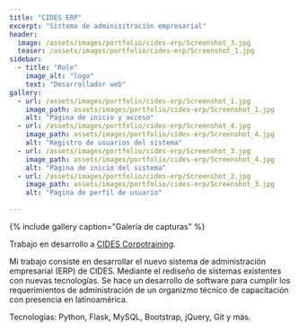 ```yaml
---
title: "CIDES ERP"
excerpt: "Sistema de adminisitración empresarial"
header:
  image: /assets/images/portfolio/cides-erp/Screenshot_3.jpg
  teaser: /assets/images/portfolio/cides-erp/Screenshot_1.jpg
sidebar:
  - title: "Role"    
    image_alt: "logo"
    text: "Desarrollador web"
gallery:
  - url: /assets/images/portfolio/cides-erp/Screenshot_1.jpg
    image_path: assets/images/portfolio/cides-erp/Screenshot_1.jpg
    alt: "Página de inicio y acceso"
  - url: /assets/images/portfolio/cides-erp/Screenshot_4.jpg
    image_path: assets/images/portfolio/cides-erp/Screenshot_4.jpg
    alt: "Registro de usuarios del sistema"
  - url: /assets/images/portfolio/cides-erp/Screenshot_3.jpg
    image_path: assets/images/portfolio/cides-erp/Screenshot_4.jpg
    alt: "Página de inicio del sistema"
  - url: /assets/images/portfolio/cides-erp/Screenshot_2.jpg
    image_path: assets/images/portfolio/cides-erp/Screenshot_3.jpg
    alt: "Página de perfil de usuario"
  
---
```


{% include gallery caption="Galería de capturas" %}

Trabajo en desarrollo a [CIDES Corpotraining](https://www.cides.com/). 

Mi trabajo consiste en desarrollar el nuevo sistema de administración empresarial (ERP) de CIDES. Mediante el rediseño de sistemas existentes con nuevas tecnologías. Se hace un desarrollo de software para cumplir los requerimientos de administración de un organizmo técnico de capacitación con presencia en latinoamérica. 

Tecnologías: Python, Flask, MySQL, Bootstrap, jQuery, Git y más. 




